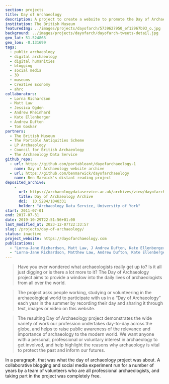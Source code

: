 ```yaml
---
section: projects
title: Day of Archaeology
description: A project to create a website to promote the Day of Archaeology
institution: The British Museum
featuredImg: ../images/projects/dayofarch/5739627950_ef12967b93_o.jpg
background: ../images/projects/dayofarch/dayofarch-tweets-detail.jpg
geo_lat: 51.524863
geo_lon: -0.131699
tags:
  - public archaeology
  - digital archaeology
  - digital humanities
  - blogging
  - social media
  - 3D
  - museums
  - Creative Economy
  - ahrc
collaborators:
  - Lorna Richardson
  - Matt Law
  - Jessica Ogden
  - Andrew Rheinhard
  - Kate Ellenberger
  - Andrew Dufton
  - Tom Goskar
partners:
  - The British Museum
  - The Portable Antiquities Scheme
  - LP Archaeology
  - Council for British Archaeology
  - The Archaeology Data Service
github_repo: 
  - url: https://github.com/portableant/dayofarchaeology-1
    name: Day of Archaeology website archive
  - url: https://github.com/benmarwick/dayofarchaeology
    name: Ben Marwick's distant reading project
deposited_archive:
    - 
      url: https://archaeologydataservice.ac.uk/archives/view/dayofarch_nearch_2018/
      title: Day of Archaeology Archive
      doi:  10.5284/1048331
      holder: "Archaeology Data Service, University of York"
start: 2011-07-01
end: 2017-07-31
date: 2019-10-29T22:51:56+01:00
last_modified_at: 2023-12-07T22:33:57
slug: /projects/day-of-archaeology/
status: inactive
project_website: https://dayofarchaeology.com
publications:
  - "Lorna-Jane Richardson, Matt Law, J Andrew Dufton, Kate Ellenberger, Stuart Eve, Tom Goskar, Jessica Ogden, Dan Pett, Andrew Reinhard (2018) Day of Archaeology 2011–2017: Global Community, Public Engagement, and Digital Practice in Internet Archaeology 47"
  - "Lorna-Jane Richardson, Matthew Law, Andrew Dufton, Kate Ellenberger, Stuart Eve, Tom Goskar, Jess Ogden, Daniel Pett, Andrew Reinhard, 2018. (updated 2021) Day of Archaeology Archive https://doi.org/10.5284/1048331."
---
```


> Have you ever wondered what archaeologists really get up to? Is it all just digging or is there a lot more to it? The Day of Archaeology project aims to provide a window into the daily lives of archaeologists from all over the world.  

>The project asks people working, studying or volunteering in the archaeological world to participate with us in a “Day of Archaeology” each year in the summer by recording their day and sharing it through text, images or video on this website.  

> The resulting Day of Archaeology project demonstrates the wide variety of work our profession undertakes day-to-day across the globe, and helps to raise public awareness of the relevance and importance of archaeology to the modern world. We want anyone with a personal, professional or voluntary interest in archaeology to get involved, and help highlight the reasons why archaeology is vital to protect the past and inform our futures.

In a paragraph, that was what the day of archaeology project was about. A collaborative blogging and social media experiment run for a number of years by a team of volunteers who are all professional archaeologists, and taking part in the project was completely free.  

